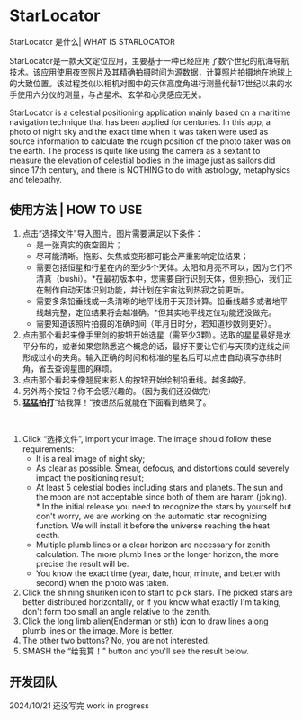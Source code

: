 # StarLocator
StarLocator 是什么| WHAT IS STARLOCATOR

StarLocator是一款天文定位应用，主要基于一种已经应用了数个世纪的航海导航技术。该应用使用夜空照片及其精确拍摄时间为源数据，计算照片拍摄地在地球上的大致位置。该过程类似以相机对图中的天体高度角进行测量代替17世纪以来的水手使用六分仪的测量，与占星术、玄学和心灵感应无关。


StarLocator is a celestial positioning application mainly based on a maritime navigation technique that has been applied for centuries. In this app, a photo of night sky and the exact time when it was taken were used as source information to calculate the rough position of the photo taker was on the earth. The process is quite like using the camera as a sextant to measure the elevation of celestial bodies in the image just as sailors did since 17th century, and there is NOTHING to do with astrology, metaphysics and telepathy.


## 使用方法 | HOW TO USE

1.	点击“选择文件”导入图片。图片需要满足以下条件：
	-	是一张真实的夜空图片；
	-	尽可能清晰。拖影、失焦或变形都可能会严重影响定位结果；
	-	需要包括恒星和行星在内的至少5个天体。太阳和月亮不可以，因为它们不清真（bushi）。*在最初版本中，您需要自行识别天体，但别担心，我们正在制作自动天体识别功能，并计划在宇宙达到热寂之前更新。
	-  需要多条铅垂线或一条清晰的地平线用于天顶计算。铅垂线越多或者地平线越完整，定位结果将会越准确。*但其实地平线定位功能还没做完。
	-	需要知道该照片拍摄的准确时间（年月日时分，若知道秒数则更好）。
2.	点击那个看起来像手里剑的按钮开始选星（需至少3颗）。选取的星星最好是水平分布的，或者如果您熟悉这个概念的话，最好不要让它们与天顶的连线之间形成过小的夹角。输入正确的时间和标准的星名后可以点击自动填写赤纬时角，省去查询星图的麻烦。
3.	点击那个看起来像翘屁末影人的按钮开始绘制铅垂线。越多越好。
4.	另外两个按钮？你不会感兴趣的。（因为我们还没做完）
5.	**猛猛拍打**“给我算！”按钮然后就能在下面看到结果了。

<br/>

1.	Click “选择文件”, import your image. The image should follow these requirements:
	-	It is a real image of night sky;
	-	As clear as possible. Smear, defocus, and distortions could severely impact the positioning result;
	-	At least 5 celestial bodies including stars and planets. The sun and the moon are not acceptable since both of them are haram (joking). * In the initial release you need to recognize the stars by yourself but don't worry, we are working on the automatic star recognizing function. We will install it before the universe reaching the heat death.
	-	Multiple plumb lines or a clear horizon are necessary for zenith calculation. The more plumb lines or the longer horizon, the more precise the result will be.
	-	You know the exact time (year, date, hour, minute, and better with second) when the photo was taken. 
2.	Click the shining shuriken icon to start to pick stars. The picked stars are better distributed horizontally, or if you know what exactly I'm talking, don't form too small an angle relative to the zenith.
3.	Click the long limb alien(Enderman or sth) icon to draw lines along plumb lines on the image. More is better.
4.	The other two buttons? No, you are not interested.
5.	SMASH the “给我算！” button and you'll see the result below.

## 开发团队

2024/10/21 还没写完 work in progress
